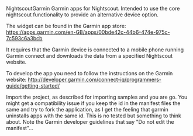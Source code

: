 NightscoutGarmin
Garmin apps for Nightscout. Intended to use the core nightscout functionality to provide an alternative device option.

The widget can be found in the Garmin app store: https://apps.garmin.com/en-GB/apps/00bde42c-44b6-474e-975c-7c593c6a3bcb

It requires that the Garmin device is connected to a mobile phone running Garmin connect and downloads the data from a specified Nightscout website.

To develop the app you need to follow the instructions on the Garmin website: http://developer.garmin.com/connect-iq/programmers-guide/getting-started/

Import the project, as described for importing samples and you are go.
You might get a compatibility issue if you keep the id in the manifest files the same and try to fork the application, as I get the feeling that garmin uninstalls apps with the same id. This is no tested but something to think about. Note the Garmin developer guidelines that say "Do not edit the manifest"...